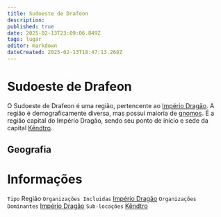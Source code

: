 ```yaml
---
title: Sudoeste de Drafeon
description: 
published: true
date: 2025-02-13T23:09:06.849Z
tags: lugar
editor: markdown
dateCreated: 2025-02-13T18:47:13.268Z
---
```


# Sudoeste de Drafeon
O Sudoeste de Drafeon é uma região, pertencente ao [Império Dragão](/faccoes/nacoes/imperio-dragao). A região é demograficamente diversa, mas possui maioria de [gnomos](/fauna-e-flora/especies-inteligentes/gnomo). É a região capital do Império Dragão, sendo seu ponto de início e sede da capital [Kêndtro](/lugares/plano-material/drafeon/sudoeste-de-drafeon/kendtro).

## Geografia

# Informações
`Tipo` Região 
`Organizações Incluidas` [Império Dragão](/faccoes/nacoes/imperio-dragao#imperio-dragao)
`Organizações Dominantes` [Império Dragão](/faccoes/nacoes/imperio-dragao#imperio-dragao)
`Sub-locações` [Kêndtro](/lugares/plano-material/drafeon/sudoeste-de-drafeon/kendtro)